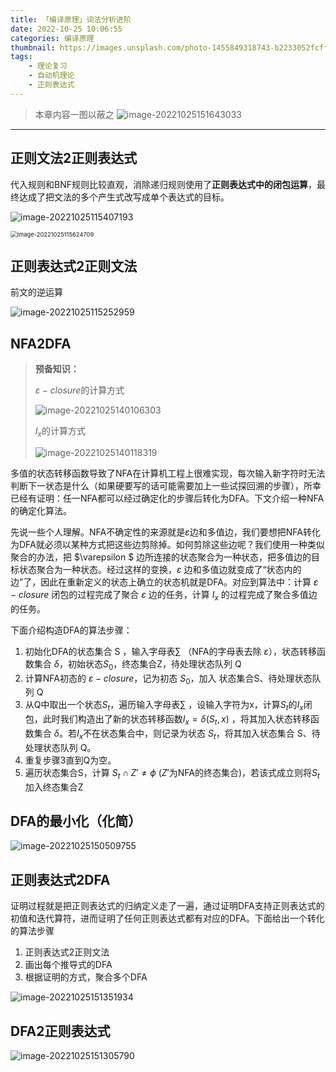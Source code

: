 ```yaml
---
title: 「编译原理」词法分析进阶
date: 2022-10-25 10:06:55
categories: 编译原理
thumbnail: https://images.unsplash.com/photo-1455849318743-b2233052fcff?ixlib=rb-4.0.3&ixid=MnwxMjA3fDB8MHxwaG90by1wYWdlfHx8fGVufDB8fHx8&auto=format&fit=crop&w=1169&q=80
tags:
    - 理论复习
    - 自动机理论
    - 正则表达式
---
```


> 本章内容一图以蔽之
> ![image-20221025151643033](「编译原理」词法分析进阶/image-20221025151643033.png)


----

## 正则文法2正则表达式

代入规则和BNF规则比较直观，消除递归规则使用了**正则表达式中的闭包运算**，最终达成了把文法的多个产生式改写成单个表达式的目标。

![image-20221025115407193](「编译原理」词法分析进阶/image-20221025115407193.png)

<img src="「编译原理」词法分析进阶/image-20221025115624709.png" alt="image-20221025115624709" style="zoom:67%;" />

## 正则表达式2正则文法

前文的逆运算

![image-20221025115252959](「编译原理」词法分析进阶/image-20221025115252959.png)

## NFA2DFA

> **预备知识：**
>
> $\varepsilon-closure$的计算方式
>
> ![image-20221025140106303](「编译原理」词法分析进阶/image-20221025140106303.png)
>
> $I_{x}$的计算方式
>
> ![image-20221025140118319](「编译原理」词法分析进阶/image-20221025140118319.png)

多值的状态转移函数导致了NFA在计算机工程上很难实现，每次输入新字符时无法判断下一状态是什么（如果硬要写的话可能需要加上一些试探回溯的步骤），所幸已经有证明：任一NFA都可以经过确定化的步骤后转化为DFA。下文介绍一种NFA的确定化算法。

先说一些个人理解。NFA不确定性的来源就是$\varepsilon$边和多值边，我们要想把NFA转化为DFA就必须以某种方式把这些边剪除掉。如何剪除这些边呢？我们使用一种类似聚合的办法，把 $\varepsilon $ 边所连接的状态聚合为一种状态，把多值边的目标状态聚合为一种状态。经过这样的变换，$\varepsilon$ 边和多值边就变成了“状态内的边”了，因此在重新定义的状态上确立的状态机就是DFA。对应到算法中：计算 $\varepsilon-closure$ 闭包的过程完成了聚合 $\varepsilon$ 边的任务，计算 $I_{x}$ 的过程完成了聚合多值边的任务。

下面介绍构造DFA的算法步骤：

1. 初始化DFA的状态集合 S ，输入字母表$\sum$ （NFA的字母表去除 $\varepsilon$），状态转移函数集合 $\delta$，初始状态$S_{0}$，终态集合Z，待处理状态队列 Q
2. 计算NFA初态的 $\varepsilon-closure$，记为初态 $S_{0}$，加入 状态集合S、待处理状态队列 Q
3. 从Q中取出一个状态$S_{t}$，遍历输入字母表$\sum$ ，设输入字符为x，计算$S_{t}$的$I_{x}$闭包，此时我们构造出了新的状态转移函数$I_{x}=\delta(S_{t},x)$ ，将其加入状态转移函数集合 $\delta$。若$I_{x}$不在状态集合中，则记录为状态 $S_{t}$，将其加入状态集合 S、待处理状态队列 Q。
4. 重复步骤3直到Q为空。
5. 遍历状态集合S，计算 $S_{t} \cap Z' \neq\phi$ ($Z'$为NFA的终态集合)，若该式成立则将$S_{t}$加入终态集合Z

## DFA的最小化（化简）

![image-20221025150509755](「编译原理」词法分析进阶/image-20221025150509755.png)

## 正则表达式2DFA

证明过程就是把正则表达式的归纳定义走了一遍，通过证明DFA支持正则表达式的初值和迭代算符，进而证明了任何正则表达式都有对应的DFA。下面给出一个转化的算法步骤

1. 正则表达式2正则文法
2. 画出每个推导式的DFA
3. 根据证明的方式，聚合多个DFA

![image-20221025151351934](「编译原理」词法分析进阶/image-20221025151351934.png)

## DFA2正则表达式

![image-20221025151305790](「编译原理」词法分析进阶/image-20221025151305790.png)
